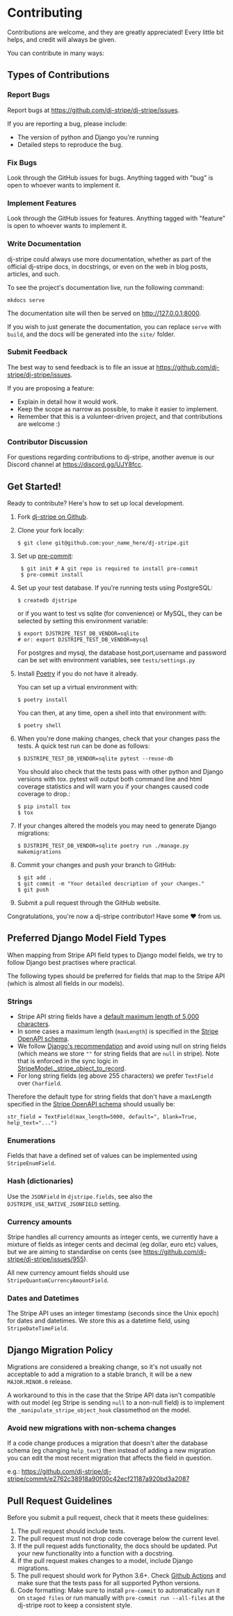 # Contributing

Contributions are welcome, and they are greatly appreciated! Every little bit helps, and
credit will always be given.

You can contribute in many ways:

## Types of Contributions

### Report Bugs

Report bugs at <https://github.com/dj-stripe/dj-stripe/issues>.

If you are reporting a bug, please include:

-   The version of python and Django you're running
-   Detailed steps to reproduce the bug.

### Fix Bugs

Look through the GitHub issues for bugs. Anything tagged with "bug" is open to whoever
wants to implement it.

### Implement Features

Look through the GitHub issues for features. Anything tagged with "feature" is open to
whoever wants to implement it.

### Write Documentation

dj-stripe could always use more documentation, whether as part of the official dj-stripe
docs, in docstrings, or even on the web in blog posts, articles, and such.

To see the project's documentation live, run the following command:

    mkdocs serve

The documentation site will then be served on <http://127.0.0.1:8000>.

If you wish to just generate the documentation, you can replace `serve` with `build`,
and the docs will be generated into the `site/` folder.

### Submit Feedback

The best way to send feedback is to file an issue at
<https://github.com/dj-stripe/dj-stripe/issues>.

If you are proposing a feature:

-   Explain in detail how it would work.
-   Keep the scope as narrow as possible, to make it easier to implement.
-   Remember that this is a volunteer-driven project, and that contributions are welcome
    :)

### Contributor Discussion

For questions regarding contributions to dj-stripe, another avenue is our Discord
channel at <https://discord.gg/UJY8fcc>.

## Get Started!

Ready to contribute? Here's how to set up local development.

1.  Fork [dj-stripe on Github](https://github.com/dj-stripe/dj-stripe).

1.  Clone your fork locally:

        $ git clone git@github.com:your_name_here/dj-stripe.git

1. Set up [pre-commit](https://pre-commit.com/):

        $ git init # A git repo is required to install pre-commit
        $ pre-commit install

1.  Set up your test database. If you're running tests using PostgreSQL:

        $ createdb djstripe

    or if you want to test vs sqlite (for convenience) or MySQL, they can be selected by
    setting this environment variable:

        $ export DJSTRIPE_TEST_DB_VENDOR=sqlite
        # or: export DJSTRIPE_TEST_DB_VENDOR=mysql

    For postgres and mysql, the database host,port,username and password can be set with
    environment variables, see `tests/settings.py`

1.  Install [Poetry](https://python-poetry.org/) if you do not have it already.

    You can set up a virtual environment with:

        $ poetry install

    You can then, at any time, open a shell into that environment with:

        $ poetry shell

1.  When you're done making changes, check that your changes pass the tests. A quick
    test run can be done as follows:

        $ DJSTRIPE_TEST_DB_VENDOR=sqlite pytest --reuse-db

    You should also check that the tests pass with other python and Django versions with
    tox. pytest will output both command line and html coverage statistics and will warn
    you if your changes caused code coverage to drop.:

        $ pip install tox
        $ tox

1.  If your changes altered the models you may need to generate Django migrations:

        $ DJSTRIPE_TEST_DB_VENDOR=sqlite poetry run ./manage.py makemigrations

1.  Commit your changes and push your branch to GitHub:

        $ git add .
        $ git commit -m "Your detailed description of your changes."
        $ git push

1.  Submit a pull request through the GitHub website.

Congratulations, you're now a dj-stripe contributor! Have some ♥ from us.

## Preferred Django Model Field Types

When mapping from Stripe API field types to Django model fields, we try to follow Django
best practises where practical.

The following types should be preferred for fields that map to the Stripe API (which is
almost all fields in our models).

### Strings

-   Stripe API string fields have a [default maximum length of 5,000
    characters](https://github.com/stripe/openapi/issues/26#issuecomment-392957633).
-   In some cases a maximum length (`maxLength`) is specified in the [Stripe OpenAPI
    schema](https://github.com/stripe/openapi/tree/master/openapi).
-   We follow [Django's
    recommendation](https://docs.djangoproject.com/en/dev/ref/models/fields/#null) and
    avoid using null on string fields (which means we store `""` for string fields that
    are `null` in stripe). Note that is enforced in the sync logic in
    [StripeModel.\_stripe_object_to_record](https://github.com/dj-stripe/dj-stripe/blob/master/djstripe/models/base.py).
-   For long string fields (eg above 255 characters) we prefer `TextField` over
    `Charfield`.

Therefore the default type for string fields that don't have a maxLength specified in
the [Stripe OpenAPI schema](https://github.com/stripe/openapi/tree/master/openapi)
should usually be:

    str_field = TextField(max_length=5000, default=", blank=True, help_text="...")

### Enumerations

Fields that have a defined set of values can be implemented using `StripeEnumField`.

### Hash (dictionaries)

Use the `JSONField` in `djstripe.fields`, see also the `DJSTRIPE_USE_NATIVE_JSONFIELD`
setting.

### Currency amounts

Stripe handles all currency amounts as integer cents, we currently have a mixture of
fields as integer cents and decimal (eg dollar, euro etc) values, but we are aiming to
standardise on cents (see <https://github.com/dj-stripe/dj-stripe/issues/955>).

All new currency amount fields should use `StripeQuantumCurrencyAmountField`.

### Dates and Datetimes

The Stripe API uses an integer timestamp (seconds since the Unix epoch) for dates and
datetimes. We store this as a datetime field, using `StripeDateTimeField`.

## Django Migration Policy

Migrations are considered a breaking change, so it's not usually not acceptable to add a
migration to a stable branch, it will be a new `MAJOR.MINOR.0` release.

A workaround to this in the case that the Stripe API data isn't compatible with out
model (eg Stripe is sending `null` to a non-null field) is to implement the
`_manipulate_stripe_object_hook` classmethod on the model.

### Avoid new migrations with non-schema changes

If a code change produces a migration that doesn't alter the database schema (eg
changing `help_text`) then instead of adding a new migration you can edit the most
recent migration that affects the field in question.

e.g.:
<https://github.com/dj-stripe/dj-stripe/commit/e2762c38918a90f00c42ecf21187a920bd3a2087>

## Pull Request Guidelines

Before you submit a pull request, check that it meets these guidelines:

1.  The pull request should include tests.
1.  The pull request must not drop code coverage below the current level.
1.  If the pull request adds functionality, the docs should be updated. Put your new
    functionality into a function with a docstring.
1.  If the pull request makes changes to a model, include Django migrations.
1.  The pull request should work for Python 3.6+. Check [Github
    Actions](https://github.com/dj-stripe/dj-stripe/actions) and make sure that the
    tests pass for all supported Python versions.
1.  Code formatting: Make sure to install `pre-commit` to automatically run it on `staged files` or run manually with `pre-commit run --all-files` at the dj-stripe root to keep a consistent style.

